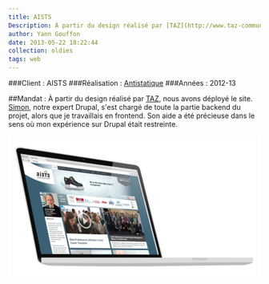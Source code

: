 ```yaml
---
title: AISTS
Description: À partir du design réalisé par [TAZ](http://www.taz-communication.ch/), nous avons déployé le site.
author: Yann Gouffon
date: 2013-05-22 18:22:44
collection: oldies
tags: web
---
```


###Client : AISTS
###Réalisation : [Antistatique](http://www.antistatique.net/)
###Années : 2012-13

##Mandat :
À partir du design réalisé par [TAZ](http://www.taz-communication.ch/), nous avons déployé le site. [Simon](https://twitter.com/gagarine), notre expert Drupal, s'est chargé de toute la partie backend du projet, alors que je travaillais en frontend. Son aide a été précieuse dans le sens où mon expérience sur Drupal était restreinte. 

![AISTS site web](/img/images/aists-1.jpg.jpg)
